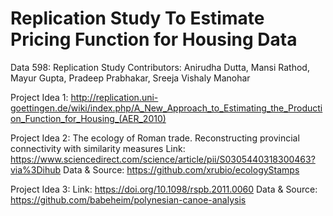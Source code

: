 # Replication Study To Estimate Pricing Function for Housing Data

Data 598: Replication Study
Contributors: Anirudha Dutta, Mansi Rathod, Mayur Gupta, Pradeep Prabhakar, Sreeja Vishaly Manohar  

Project Idea 1: http://replication.uni-goettingen.de/wiki/index.php/A_New_Approach_to_Estimating_the_Production_Function_for_Housing_(AER_2010)

Project Idea 2: The ecology of Roman trade. Reconstructing provincial connectivity with similarity measures
Link:  https://www.sciencedirect.com/science/article/pii/S0305440318300463?via%3Dihub
Data & Source: https://github.com/xrubio/ecologyStamps

Project Idea 3: 
Link:  https://doi.org/10.1098/rspb.2011.0060
Data & Source: https://github.com/babeheim/polynesian-canoe-analysis

